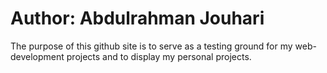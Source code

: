 # Author: Abdulrahman Jouhari

The purpose of this github site is to serve as a testing ground for my web-development projects and to display my personal projects.
